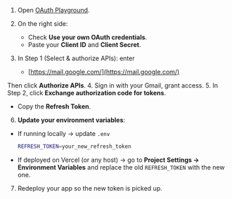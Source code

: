1. Open [OAuth Playground](https://developers.google.com/oauthplayground/).
2. On the right side:
   - Check **Use your own OAuth credentials**.
   - Paste your **Client ID** and **Client Secret**.
3. In Step 1 (Select & authorize APIs): enter

   - [https://mail.google.com/](https://mail.google.com/)

Then click **Authorize APIs**.
4. Sign in with your Gmail, grant access.
5. In Step 2, click **Exchange authorization code for tokens**.
- Copy the **Refresh Token**.
6. **Update your environment variables**:
- If running locally → update `.env`  
  ```bash
  REFRESH_TOKEN=your_new_refresh_token
  ```
- If deployed on Vercel (or any host) → go to **Project Settings → Environment Variables** and replace the old `REFRESH_TOKEN` with the new one.  
7. Redeploy your app so the new token is picked up.